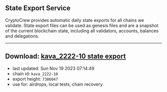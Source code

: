 ## State Export Service
CryptoCrew provides automatic daily state exports for all chains we validate. State export files can be used as genesis files and are a snapshot of the current blockchain state, including all validators, accounts, balances and delegations.

---
**Download: [kava_2222-10 state export](https://dl.ccvalidators.com/SERVICE/kava/kava_2222-10_export_7386047.json)**
---

- last updated: Sun Nov 19 2023 07:14:49
- chain id: `kava_2222-10`
- export height: `7386047`
- use for: airdrops, local tests, chain recovery
